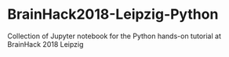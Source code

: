 # BrainHack2018-Leipzig-Python
Collection of Jupyter notebook for the Python hands-on tutorial at BrainHack 2018 Leipzig
